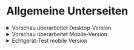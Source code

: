 # Allgemeine Unterseiten

<!-- ------------------------ -->
<!-- Preview: revised desktop -->
<!-- ------------------------ -->

<details>
  <summary class="collapsibleBtn">Vorschau überarbeitet Desktop-Version</summary>

  <br>
  Überarbeitungen/Updates:
  <br>
  - Unterüberschrift<br>
  - Überarbeitet respsonive Typografie (Größen, Abstände)<br>
  <br><br>

  #### Teil 1<br><br>
  <video 
    src     ="https://github.com/joh-sch/rzt.de-doku/assets/39758027/6aa5699e-0698-4ed7-bc19-d27b55952570" 
    controls="controls" 
    style   ="max-width: 100%;">
  </video>

  #### Teil 2<br><br>
  <video 
    src     ="https://github.com/joh-sch/rzt.de-doku/assets/39758027/6aa5699e-0698-4ed7-bc19-d27b55952570" 
    controls="controls" 
    style   ="max-width: 100%;">
  </video>
</details>





<!-- ----------------------- -->
<!-- Preview: revised mobile -->
<!-- ----------------------- -->

<details>
  <summary class="collapsibleBtn">Vorschau überarbeitet Mobile-Version</summary>

  <br>
  Überarbeitungen/Updates:
  <br>
  - Neues Unterseiten-Menü<br>
  - Scroll-Balken<br>
  - Überarbeitet respsonive Typografie (Größen, Abstände)<br>
  <br>
  
  <video 
    src     ="https://github.com/joh-sch/rzt.de-doku/assets/39758027/2f9a1b28-9b9d-4f6f-8b35-39fcef9faf5b" 
    controls="controls" 
    style   ="max-width: 100%;">
  </video>
</details>

<!-- --------------- -->
<!-- Test: iPhone 12 -->
<!-- --------------- -->

<details>
  <summary class="collapsibleBtn">Echtgerät-Test mobile Version</summary>

  <br>
  Getestet auf:   Apple iPhone 12<br>
  Internetverb.:  Mobile Daten (5G)<br>
  <br>
  
  <video 
    src     ="https://github.com/joh-sch/rzt.de-doku/assets/39758027/7586b4a5-11b7-426e-a2fd-0661a6b710b1" 
    controls="controls" 
    style   ="max-width: 50%;">
  </video>
</details>

